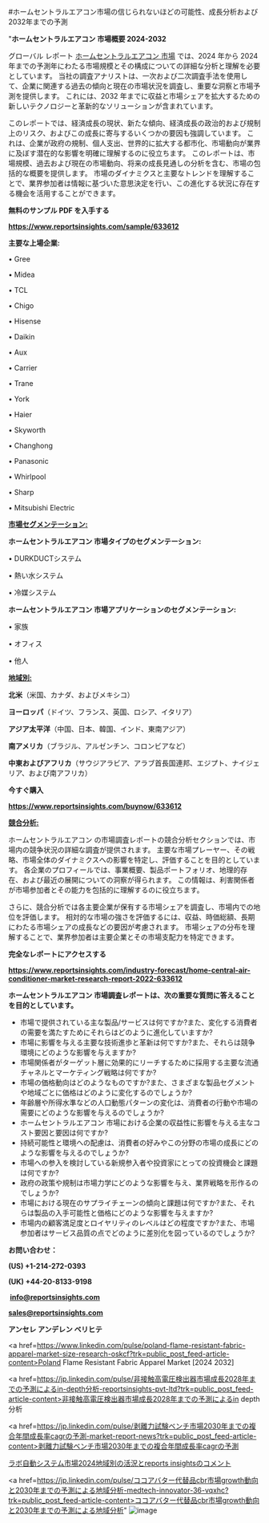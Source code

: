 #ホームセントラルエアコン市場の信じられないほどの可能性、成長分析および2032年までの予測

"<strong>ホームセントラルエアコン 市場概要 2024-2032</strong>

グローバル レポート <a href=https://www.reportsinsights.com/sample/633612>ホームセントラルエアコン 市場</a> では、2024 年から 2024 年までの予測年にわたる市場規模とその構成についての詳細な分析と理解を必要としています。 当社の調査アナリストは、一次および二次調査手法を使用して、企業に関連する過去の傾向と現在の市場状況を調査し、重要な洞察と市場予測を提供します。 これには、2032 年までに収益と市場シェアを拡大​​するための新しいテクノロジーと革新的なソリューションが含まれています。

このレポートでは、経済成長の現状、新たな傾向、経済成長の政治的および規制上のリスク、およびこの成長に寄与するいくつかの要因も強調しています。 これは、企業が政府の規制、個人支出、世界的に拡大する都市化、市場動向が業界に及ぼす潜在的な影響を明確に理解するのに役立ちます。 このレポートは、市場規模、過去および現在の市場動向、将来の成長見通しの分析を含む、市場の包括的な概要を提供します。 市場のダイナミクスと主要なトレンドを理解することで、業界参加者は情報に基づいた意思決定を行い、この進化する状況に存在する機会を活用することができます。

<strong><b>無料のサンプル PDF を入手する</b></strong>

<a href=https://www.reportsinsights.com/sample/633612><strong><u>https://www.reportsinsights.com/sample/633612</u></strong></a>

<strong>主要な上場企業:</strong>

• Gree

• Midea

• TCL

• Chigo

• Hisense

• Daikin

• Aux

• Carrier

• Trane

• York

• Haier

• Skyworth

• Changhong

• Panasonic

• Whirlpool

• Sharp

• Mitsubishi Electric

<strong><u>市場セグメンテーション</u></strong><strong><u>:</u></strong>

<strong>ホームセントラルエアコン 市場タイプのセグメンテーション:</strong>

• DURKDUCTシステム

• 熱い水システム

• 冷媒システム

<strong>ホームセントラルエアコン 市場アプリケーションのセグメンテーション:</strong>

• 家族

• オフィス

• 他人

<strong><u>地域別</u></strong><strong><u>:</u></strong>

<strong>北米</strong>（米国、カナダ、およびメキシコ）

<strong>ヨーロッパ</strong>（ドイツ、フランス、英国、ロシア、イタリア）

<strong>アジア太平洋</strong>（中国、日本、韓国、インド、東南アジア）

<strong>南アメリカ</strong>（ブラジル、アルゼンチン、コロンビアなど）

<strong>中東およびアフリカ</strong>（サウジアラビア、アラブ首長国連邦、エジプト、ナイジェリア、および南アフリカ）

<strong>今すぐ購入</strong>

<a href=https://www.reportsinsights.com/buynow/633612><strong><u>https://www.reportsinsights.com/buynow/633612</u></strong></a>

<strong><u>競合分析:</u></strong>

ホームセントラルエアコン の市場調査レポートの競合分析セクションでは、市場内の競争状況の詳細な調査が提供されます。 主要な市場プレーヤー、その戦略、市場全体のダイナミクスへの影響を特定し、評価することを目的としています。 各企業のプロフィールでは、事業概要、製品ポートフォリオ、地理的存在、および最近の展開についての洞察が得られます。 この情報は、利害関係者が市場参加者とその能力を包括的に理解するのに役立ちます。

さらに、競合分析では各主要企業が保有する市場シェアを調査し、市場内での地位を評価します。 相対的な市場の強さを評価するには、収益、時価総額、長期にわたる市場シェアの成長などの要因が考慮されます。 市場シェアの分布を理解することで、業界参加者は主要企業とその市場支配力を特定できます。

<strong>完全なレポートにアクセスする</strong>

<a href=https://www.reportsinsights.com/industry-forecast/home-central-air-conditioner-market-research-report-2022-633612><strong><u><b>https://www.reportsinsights.com/industry-forecast/home-central-air-conditioner-market-research-report-2022-633612</b></u></strong></a>

<strong><b>ホームセントラルエアコン 市場調査レポートは、次の重要な質問に答えることを目的としています。</b></strong>
<ul>
  <li>市場で提供されている主な製品/サービスは何ですか?また、変化する消費者の需要を満たすためにそれらはどのように進化していますか?</li>
  <li>市場に影響を与える主要な技術進歩と革新は何ですか?また、それらは競争環境にどのような影響を与えますか?</li>
  <li>市場関係者がターゲット層に効果的にリーチするために採用する主要な流通チャネルとマーケティング戦略は何ですか?</li>
  <li>市場の価格動向はどのようなものですか?また、さまざまな製品セグメントや地域ごとに価格はどのように変化するのでしょうか?</li>
  <li>年齢層や所得水準などの人口動態パターンの変化は、消費者の行動や市場の需要にどのような影響を与えるのでしょうか?</li>
  <li>ホームセントラルエアコン 市場における企業の収益性に影響を与える主なコスト要因と要因は何ですか?</li>
  <li>持続可能性と環境への配慮は、消費者の好みやこの分野の市場の成長にどのような影響を与えるのでしょうか?</li>
  <li>市場への参入を検討している新規参入者や投資家にとっての投資機会と課題は何ですか?</li>
  <li>政府の政策や規制は市場力学にどのような影響を与え、業界戦略を形作るのでしょうか?</li>
  <li>市場における現在のサプライチェーンの傾向と課題は何ですか?また、それらは製品の入手可能性と価格にどのような影響を与えますか?</li>
  <li>市場内の顧客満足度とロイヤリティのレベルはどの程度ですか?また、市場参加者はサービス品質の点でどのように差別化を図っているのでしょうか?</li>
</ul>
<strong>お問い合わせ：</strong>

<strong>(US) +1-214-272-0393</strong>

<strong>(UK) +44-20-8133-9198</strong>

<strong> </strong><a href=info@reportsinsights.com><strong><u>info@reportsinsights.com</u></strong></a>

<a href=sales@reportsinsights.com><strong><u>sales@reportsinsights.com</u></strong></a>

<strong>アンセレ アンデレン ベリヒテ</strong>

<a href=https://www.linkedin.com/pulse/poland-flame-resistant-fabric-apparel-market-size-research-oskcf?trk=public_post_feed-article-content>Poland Flame Resistant Fabric Apparel Market [2024 2032]</a>

<a href=https://jp.linkedin.com/pulse/非接触高電圧検出器市場成長2028年までの予測によるin-depth分析-reportsinsights-pvt-ltd?trk=public_post_feed-article-content>非接触高電圧検出器市場成長2028年までの予測によるin depth分析</a>

<a href=https://jp.linkedin.com/pulse/剥離力試験ベンチ市場2030年までの複合年間成長率cagrの予測-market-report-news?trk=public_post_feed-article-content>剥離力試験ベンチ市場2030年までの複合年間成長率cagrの予測</a>

<a href=https://www.linkedin.com/pulse/ラボ自動システム市場2024地域別の活況とreports-insightsのコメント-healthscope-news-245-ybo6f/>ラボ自動システム市場2024地域別の活況とreports insightsのコメント</a>

<a href=https://jp.linkedin.com/pulse/ココアバター代替品cbr市場growth動向と2030年までの予測による地域分析-medtech-innovator-36-vqxhc?trk=public_post_feed-article-content>ココアバター代替品cbr市場growth動向と2030年までの予測による地域分析</a>"
![image](https://github.com/ahaan12367/RIMarket24/assets/158471582/c99bfc43-cb2d-4130-adf6-36e8d97c05f2)

